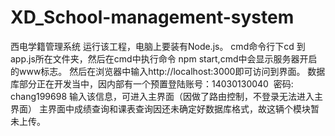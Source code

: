 # XD_School-management-system
西电学籍管理系统
运行该工程，电脑上要装有Node.js。
cmd命令行下cd 到 app.js所在文件夹，然后在cmd中执行命令 npm start,cmd中会显示服务器开启的www标志。
然后在浏览器中输入http://localhost:3000即可访问到界面。
数据库部分正在开发当中，因内部有一个预置登陆账号：14030130040  密码: chang199698 输入该信息，可进入主界面（因做了路由控制，不登录无法进入主界面）
主界面中成绩查询和课表查询因还未确定好数据库格式，故这辆个模块暂未上传。
